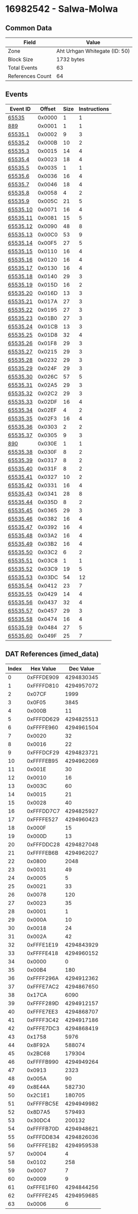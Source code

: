 # 16982542 - Salwa-Molwa

## Common Data

| Field            | Value                         |
|------------------|-------------------------------|
| Zone             | Aht Urhgan Whitegate (ID: 50) |
| Block Size       | 1732 bytes                    |
| Total Events     | 63                            |
| References Count | 64                            |

## Events

| Event ID                  | Offset   |   Size |   Instructions |
|---------------------------|----------|--------|----------------|
| [65535](./65535.md)       | 0x0000   |      1 |              1 |
| [889](./889.md)           | 0x0001   |      1 |              1 |
| [65535.1](./65535.1.md)   | 0x0002   |      9 |              3 |
| [65535.2](./65535.2.md)   | 0x000B   |     10 |              2 |
| [65535.3](./65535.3.md)   | 0x0015   |     14 |              4 |
| [65535.4](./65535.4.md)   | 0x0023   |     18 |              4 |
| [65535.5](./65535.5.md)   | 0x0035   |      1 |              1 |
| [65535.6](./65535.6.md)   | 0x0036   |     16 |              4 |
| [65535.7](./65535.7.md)   | 0x0046   |     18 |              4 |
| [65535.8](./65535.8.md)   | 0x0058   |      4 |              2 |
| [65535.9](./65535.9.md)   | 0x005C   |     21 |              5 |
| [65535.10](./65535.10.md) | 0x0071   |     16 |              4 |
| [65535.11](./65535.11.md) | 0x0081   |     15 |              5 |
| [65535.12](./65535.12.md) | 0x0090   |     48 |              8 |
| [65535.13](./65535.13.md) | 0x00C0   |     53 |              9 |
| [65535.14](./65535.14.md) | 0x00F5   |     27 |              5 |
| [65535.15](./65535.15.md) | 0x0110   |     16 |              4 |
| [65535.16](./65535.16.md) | 0x0120   |     16 |              4 |
| [65535.17](./65535.17.md) | 0x0130   |     16 |              4 |
| [65535.18](./65535.18.md) | 0x0140   |     29 |              3 |
| [65535.19](./65535.19.md) | 0x015D   |     16 |              2 |
| [65535.20](./65535.20.md) | 0x016D   |     13 |              3 |
| [65535.21](./65535.21.md) | 0x017A   |     27 |              3 |
| [65535.22](./65535.22.md) | 0x0195   |     27 |              3 |
| [65535.23](./65535.23.md) | 0x01B0   |     27 |              3 |
| [65535.24](./65535.24.md) | 0x01CB   |     13 |              3 |
| [65535.25](./65535.25.md) | 0x01D8   |     32 |              4 |
| [65535.26](./65535.26.md) | 0x01F8   |     29 |              3 |
| [65535.27](./65535.27.md) | 0x0215   |     29 |              3 |
| [65535.28](./65535.28.md) | 0x0232   |     29 |              3 |
| [65535.29](./65535.29.md) | 0x024F   |     29 |              3 |
| [65535.30](./65535.30.md) | 0x026C   |     57 |              5 |
| [65535.31](./65535.31.md) | 0x02A5   |     29 |              3 |
| [65535.32](./65535.32.md) | 0x02C2   |     29 |              3 |
| [65535.33](./65535.33.md) | 0x02DF   |     16 |              4 |
| [65535.34](./65535.34.md) | 0x02EF   |      4 |              2 |
| [65535.35](./65535.35.md) | 0x02F3   |     16 |              4 |
| [65535.36](./65535.36.md) | 0x0303   |      2 |              2 |
| [65535.37](./65535.37.md) | 0x0305   |      9 |              3 |
| [890](./890.md)           | 0x030E   |      1 |              1 |
| [65535.38](./65535.38.md) | 0x030F   |      8 |              2 |
| [65535.39](./65535.39.md) | 0x0317   |      8 |              2 |
| [65535.40](./65535.40.md) | 0x031F   |      8 |              2 |
| [65535.41](./65535.41.md) | 0x0327   |     10 |              2 |
| [65535.42](./65535.42.md) | 0x0331   |     16 |              4 |
| [65535.43](./65535.43.md) | 0x0341   |     28 |              8 |
| [65535.44](./65535.44.md) | 0x035D   |      8 |              2 |
| [65535.45](./65535.45.md) | 0x0365   |     29 |              3 |
| [65535.46](./65535.46.md) | 0x0382   |     16 |              4 |
| [65535.47](./65535.47.md) | 0x0392   |     16 |              4 |
| [65535.48](./65535.48.md) | 0x03A2   |     16 |              4 |
| [65535.49](./65535.49.md) | 0x03B2   |     16 |              4 |
| [65535.50](./65535.50.md) | 0x03C2   |      6 |              2 |
| [65535.51](./65535.51.md) | 0x03C8   |      1 |              1 |
| [65535.52](./65535.52.md) | 0x03C9   |     19 |              5 |
| [65535.53](./65535.53.md) | 0x03DC   |     54 |             12 |
| [65535.54](./65535.54.md) | 0x0412   |     23 |              7 |
| [65535.55](./65535.55.md) | 0x0429   |     14 |              4 |
| [65535.56](./65535.56.md) | 0x0437   |     32 |              4 |
| [65535.57](./65535.57.md) | 0x0457   |     29 |              3 |
| [65535.58](./65535.58.md) | 0x0474   |     16 |              4 |
| [65535.59](./65535.59.md) | 0x0484   |     27 |              5 |
| [65535.60](./65535.60.md) | 0x049F   |     25 |              7 |

## DAT References (imed_data)

|   Index | Hex Value   |   Dec Value |
|---------|-------------|-------------|
|       0 | 0xFFFDE909  |  4294830345 |
|       1 | 0xFFFFD810  |  4294957072 |
|       2 | 0x07CF      |        1999 |
|       3 | 0x0F05      |        3845 |
|       4 | 0x000B      |          11 |
|       5 | 0xFFFDD629  |  4294825513 |
|       6 | 0xFFFFE960  |  4294961504 |
|       7 | 0x0020      |          32 |
|       8 | 0x0016      |          22 |
|       9 | 0xFFFDCF29  |  4294823721 |
|      10 | 0xFFFFEB95  |  4294962069 |
|      11 | 0x001E      |          30 |
|      12 | 0x0010      |          16 |
|      13 | 0x003C      |          60 |
|      14 | 0x0015      |          21 |
|      15 | 0x0028      |          40 |
|      16 | 0xFFFDD7C7  |  4294825927 |
|      17 | 0xFFFFE527  |  4294960423 |
|      18 | 0x000F      |          15 |
|      19 | 0x000D      |          13 |
|      20 | 0xFFFDDC28  |  4294827048 |
|      21 | 0xFFFFEB6B  |  4294962027 |
|      22 | 0x0800      |        2048 |
|      23 | 0x0031      |          49 |
|      24 | 0x0005      |           5 |
|      25 | 0x0021      |          33 |
|      26 | 0x0078      |         120 |
|      27 | 0x0023      |          35 |
|      28 | 0x0001      |           1 |
|      29 | 0x000A      |          10 |
|      30 | 0x0018      |          24 |
|      31 | 0x002A      |          42 |
|      32 | 0xFFFE1E19  |  4294843929 |
|      33 | 0xFFFFE418  |  4294960152 |
|      34 | 0x0000      |           0 |
|      35 | 0x00B4      |         180 |
|      36 | 0xFFFF296A  |  4294912362 |
|      37 | 0xFFFE7AC2  |  4294867650 |
|      38 | 0x17CA      |        6090 |
|      39 | 0xFFFF289D  |  4294912157 |
|      40 | 0xFFFE7EE3  |  4294868707 |
|      41 | 0xFFFF3C42  |  4294917186 |
|      42 | 0xFFFE7DC3  |  4294868419 |
|      43 | 0x1758      |        5976 |
|      44 | 0x8F92A     |      588074 |
|      45 | 0x2BC68     |      179304 |
|      46 | 0xFFFFB990  |  4294949264 |
|      47 | 0x0913      |        2323 |
|      48 | 0x005A      |          90 |
|      49 | 0x8E44A     |      582730 |
|      50 | 0x2C1E1     |      180705 |
|      51 | 0xFFFFBC5E  |  4294949982 |
|      52 | 0x8D7A5     |      579493 |
|      53 | 0x30DC4     |      200132 |
|      54 | 0xFFFFB70D  |  4294948621 |
|      55 | 0xFFFDD834  |  4294826036 |
|      56 | 0xFFFFE1B2  |  4294959538 |
|      57 | 0x0004      |           4 |
|      58 | 0x0102      |         258 |
|      59 | 0x0007      |           7 |
|      60 | 0x0009      |           9 |
|      61 | 0xFFFE1F60  |  4294844256 |
|      62 | 0xFFFFE245  |  4294959685 |
|      63 | 0x0006      |           6 |
